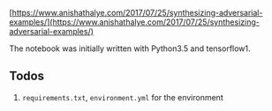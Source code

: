 [https://www.anishathalye.com/2017/07/25/synthesizing-adversarial-examples/](https://www.anishathalye.com/2017/07/25/synthesizing-adversarial-examples/)


The notebook was initially written with Python3.5 and tensorflow1.


## Todos
01. `requirements.txt`, `environment.yml` for the environment


